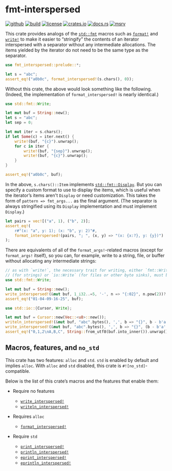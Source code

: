 <!-- begin -->
# fmt-interspersed

[![github](https://img.shields.io/badge/rben01-fmt--interspersed--rs-_?logo=github)](https://github.com/rben01/fmt-interspersed-rs)
[![build](https://img.shields.io/github/actions/workflow/status/rben01/fmt-interspersed-rs/main.yml?branch=main&logo=github)](https://github.com/rben01/fmt-interspersed-rs/actions?query=branch%3Amain)
[![license](https://img.shields.io/crates/l/fmt-interspersed)](https://github.com/rben01/fmt-interspersed-rs/blob/main/LICENSE)
[![crates.io](https://img.shields.io/crates/v/fmt-interspersed.svg?logo=rust)](https://crates.io/crates/fmt-interspersed)
[![docs.rs](https://img.shields.io/badge/docs.rs-fmt--interspersed-1F80C0?logo=docs.rs)](https://docs.rs/fmt-interspersed/latest/fmt_interspersed/)
[![msrv](https://img.shields.io/crates/msrv/fmt-interspersed.svg?logo=rust&color=FFC833)](https://blog.rust-lang.org/2022/11/03/Rust-1.65.0.html)

This crate provides analogs of the
[`std::fmt`](https://doc.rust-lang.org/std/fmt/index.html) macros such as
[`format!`](https://doc.rust-lang.org/std/macro.format.html) and
[`write!`](https://doc.rust-lang.org/std/macro.write.html) to make it easier to
“stringify” the contents of an iterator interspersed with a separator without any
intermediate allocations. The items yielded by the iterator do not need to be the same
type as the separator.

<!-- end -->

```rust
use fmt_interspersed::prelude::*;

let s = "abc";
assert_eq!("a0b0c", format_interspersed!(s.chars(), 0));
```

<!-- begin -->

Without this crate, the above would look something like the following. (Indeed, the
implementation of `format_interspersed!` is nearly identical.)

<!-- end -->

```rust
use std::fmt::Write;

let mut buf = String::new();
let s = "abc";
let sep = 0;

let mut iter = s.chars();
if let Some(c) = iter.next() {
    write!(buf, "{c}").unwrap();
    for c in iter {
        write!(buf, "{sep}").unwrap();
        write!(buf, "{c}").unwrap();
    }
}

assert_eq!("a0b0c", buf);
```

<!-- begin -->

In the above, `s.chars()::Item` implements
[`std::fmt::Display`](https://doc.rust-lang.org/std/fmt/trait.Display.html). But you can
specify a custom format to use to display the items, which is useful when the iterator’s
items aren't `Display` or need customization. This takes the form of `pattern =>
fmt_args...` as the final argument. (The separator is always stringified using its
`Display` implementation and must implement `Display`.)

<!-- end -->

```rust
let pairs = vec![("a", 1), ("b", 2)];
assert_eq!(
    r#"(x: "a", y: 1); (x: "b", y: 2)"#,
    format_interspersed!(pairs, "; ", (x, y) => "(x: {x:?}, y: {y})")
);
```

<!-- begin -->

There are equivalents of all of the `format_args!`-related macros (except for
`format_args!` itself), so you can, for example, write to a string, file, or buffer without
allocating any intermediate strings:

<!-- end -->

```rust
// as with `write!`, the necessary trait for writing, either `fmt::Write`
// (for strings) or `io::Write` (for files or other byte sinks), must be in scope
use std::fmt::Write;

let mut buf = String::new();
write_interspersed!(&mut buf, 1_i32..=5, '-', n => "{:02}", n.pow(2))?;
assert_eq!("01-04-09-16-25", buf);
```

<!-- begin -->
<!-- end -->

```rust
use std::io::{Cursor, Write};

let mut buf = Cursor::new(Vec::<u8>::new());
writeln_interspersed!(&mut buf, "abc".bytes(), ',', b => "{}", b - b'a')?;
write_interspersed!(&mut buf, "abc".bytes(), ',', b => "{}", (b - b'a' + b'A') as char)?;
assert_eq!("0,1,2\nA,B,C", String::from_utf8(buf.into_inner()).unwrap());
```

<!-- begin -->

## Macros, features, and `no_std`

This crate has two features: `alloc` and `std`. `std` is enabled by default and implies
`alloc`. With `alloc` and `std` disabled, this crate is `#![no_std]`-compatible.

Below is the list of this crate’s macros and the features that enable them:

- Require no features
  - [`write_interspersed!`](https://docs.rs/fmt-interspersed/latest/fmt_interspersed/macro.write_interspersed.html)
  - [`writeln_interspersed!`](https://docs.rs/fmt-interspersed/latest/fmt_interspersed/macro.writeln_interspersed.html)

- Requires `alloc`
  - [`format_interspersed!`](https://docs.rs/fmt-interspersed/latest/fmt_interspersed/macro.format_interspersed.html)

- Require `std`
  - [`print_interspersed!`](https://docs.rs/fmt-interspersed/latest/fmt_interspersed/macro.print_interspersed.html)
  - [`println_interspersed!`](https://docs.rs/fmt-interspersed/latest/fmt_interspersed/macro.println_interspersed.html)
  - [`eprint_interspersed!`](https://docs.rs/fmt-interspersed/latest/fmt_interspersed/macro.eprint_interspersed.html)
  - [`eprintln_interspersed!`](https://docs.rs/fmt-interspersed/latest/fmt_interspersed/macro.eprintln_interspersed.html)

<!-- end -->
